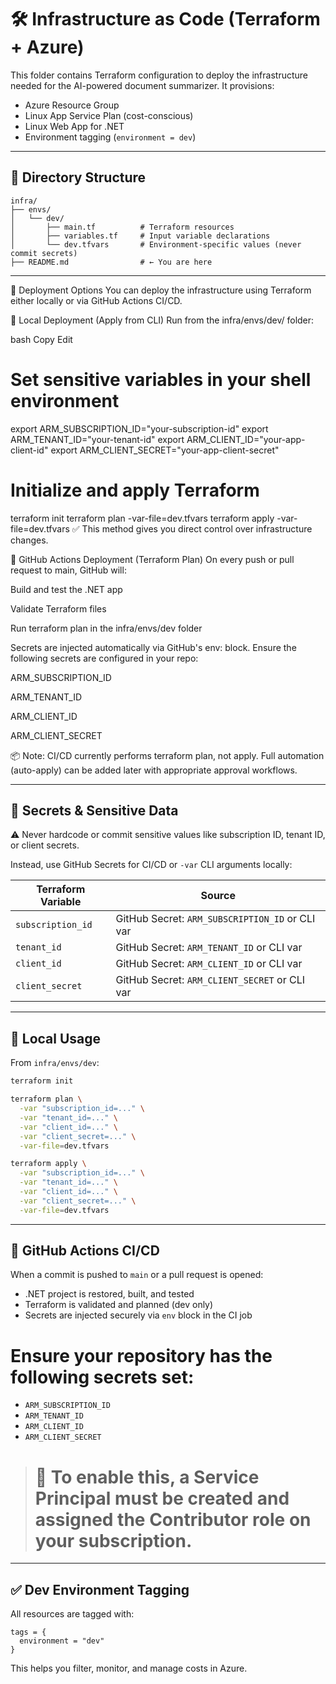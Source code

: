 # 🛠️ Infrastructure as Code (Terraform + Azure)

This folder contains Terraform configuration to deploy the infrastructure needed for the AI-powered document summarizer. It provisions:

- Azure Resource Group
- Linux App Service Plan (cost-conscious)
- Linux Web App for .NET
- Environment tagging (`environment = dev`)

---

## 📁 Directory Structure

```
infra/
├── envs/
│   └── dev/
│       ├── main.tf          # Terraform resources
│       ├── variables.tf     # Input variable declarations
│       └── dev.tfvars       # Environment-specific values (never commit secrets)
├── README.md                # ← You are here
```

---

🚀 Deployment Options
You can deploy the infrastructure using Terraform either locally or via GitHub Actions CI/CD.

🧪 Local Deployment (Apply from CLI)
Run from the infra/envs/dev/ folder:

bash
Copy
Edit
# Set sensitive variables in your shell environment
export ARM_SUBSCRIPTION_ID="your-subscription-id"
export ARM_TENANT_ID="your-tenant-id"
export ARM_CLIENT_ID="your-app-client-id"
export ARM_CLIENT_SECRET="your-app-client-secret"

# Initialize and apply Terraform
terraform init
terraform plan -var-file=dev.tfvars
terraform apply -var-file=dev.tfvars
✅ This method gives you direct control over infrastructure changes.

🤖 GitHub Actions Deployment (Terraform Plan)
On every push or pull request to main, GitHub will:

Build and test the .NET app

Validate Terraform files

Run terraform plan in the infra/envs/dev folder

Secrets are injected automatically via GitHub's env: block. Ensure the following secrets are configured in your repo:

ARM_SUBSCRIPTION_ID

ARM_TENANT_ID

ARM_CLIENT_ID

ARM_CLIENT_SECRET

📦 Note: CI/CD currently performs terraform plan, not apply. Full automation (auto-apply) can be added later with appropriate approval workflows.


---

## 🔐 Secrets & Sensitive Data

⚠️ Never hardcode or commit sensitive values like subscription ID, tenant ID, or client secrets.

Instead, use GitHub Secrets for CI/CD or `-var` CLI arguments locally:

| Terraform Variable | Source                                          |
| ------------------ | ----------------------------------------------- |
| `subscription_id`  | GitHub Secret: `ARM_SUBSCRIPTION_ID` or CLI var |
| `tenant_id`        | GitHub Secret: `ARM_TENANT_ID` or CLI var       |
| `client_id`        | GitHub Secret: `ARM_CLIENT_ID` or CLI var       |
| `client_secret`    | GitHub Secret: `ARM_CLIENT_SECRET` or CLI var   |

---

## 🧪 Local Usage

From `infra/envs/dev`:

```bash
terraform init

terraform plan \
  -var "subscription_id=..." \
  -var "tenant_id=..." \
  -var "client_id=..." \
  -var "client_secret=..." \
  -var-file=dev.tfvars

terraform apply \
  -var "subscription_id=..." \
  -var "tenant_id=..." \
  -var "client_id=..." \
  -var "client_secret=..." \
  -var-file=dev.tfvars
```

---

## 🤖 GitHub Actions CI/CD

When a commit is pushed to `main` or a pull request is opened:

- .NET project is restored, built, and tested
- Terraform is validated and planned (dev only)
- Secrets are injected securely via `env` block in the CI job

# Ensure your repository has the following secrets set:

- `ARM_SUBSCRIPTION_ID`
- `ARM_TENANT_ID`
- `ARM_CLIENT_ID`
- `ARM_CLIENT_SECRET`

> # 🔐 To enable this, a **Service Principal** must be created and assigned the **Contributor** role on your subscription.

---

## ✅ Dev Environment Tagging

All resources are tagged with:

```hcl
tags = {
  environment = "dev"
}
```

This helps you filter, monitor, and manage costs in Azure.
